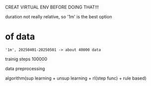 CREAT VIRTUAL ENV BEFORE DOING THAT!!!

duration
    not really relative, so '1m' is the best option

# of data
    '1m', 20250401-20250501 -> about 40000 data
    
trainig steps
    100000

data preprocessing

algorithm(sup learning + unsup learning + rl(step func) + rule based)
